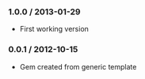### 1.0.0 / 2013-01-29

* First working version

### 0.0.1 / 2012-10-15

* Gem created from generic template

